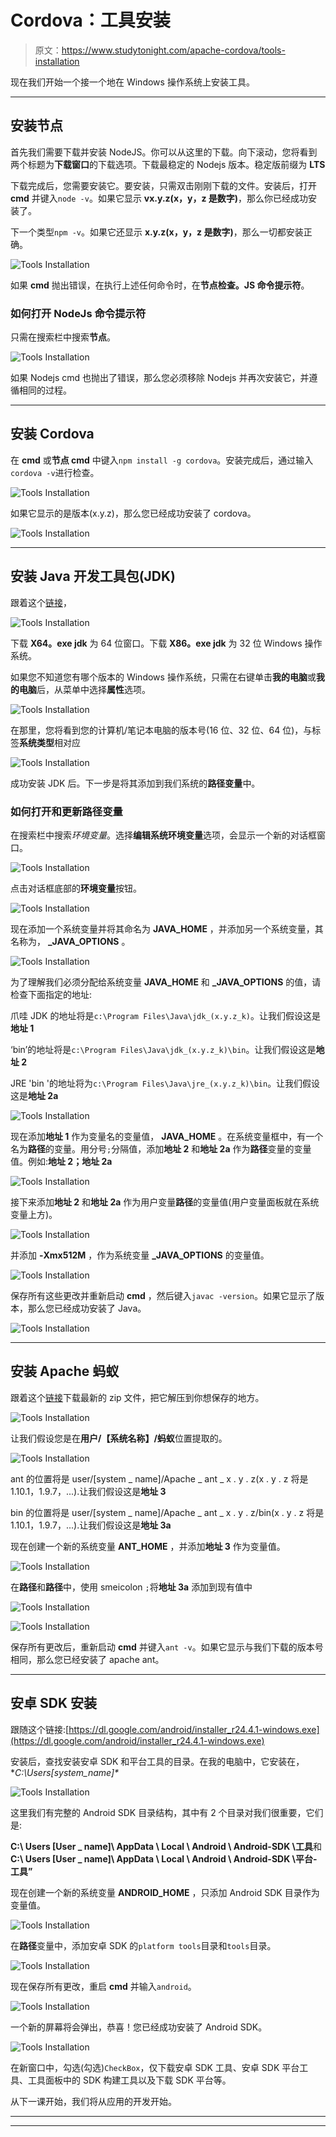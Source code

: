 # Cordova：工具安装

> 原文：<https://www.studytonight.com/apache-cordova/tools-installation>

现在我们开始一个接一个地在 Windows 操作系统上安装工具。

* * *

## 安装节点

首先我们需要下载并安装 NodeJS。你可以从这里的下载。向下滚动，您将看到两个标题为**下载窗口**的下载选项。下载最稳定的 Nodejs 版本。稳定版前缀为 **LTS**

下载完成后，您需要安装它。要安装，只需双击刚刚下载的文件。安装后，打开 **cmd** 并键入`node -v`。如果它显示 **vx.y.z(x，y，z 是数字)**，那么你已经成功安装了。

下一个类型`npm -v`。如果它还显示 **x.y.z(x，y，z 是数字)**，那么一切都安装正确。

![Tools Installation](img/91168b9f7df1f2b5b0c1612bfea76882.png)

如果 **cmd** 抛出错误，在执行上述任何命令时，在**节点检查。JS 命令提示符**。

### 如何打开 NodeJs 命令提示符

只需在搜索栏中搜索**节点**。

![Tools Installation](img/dea4d5cbf9c67eeec8cc4913005a7190.png)

如果 Nodejs cmd 也抛出了错误，那么您必须移除 Nodejs 并再次安装它，并遵循相同的过程。

* * *

## 安装 Cordova

在 **cmd** 或**节点 cmd** 中键入`npm install -g cordova`。安装完成后，通过输入`cordova -v`进行检查。

![Tools Installation](img/bfbe1b384628b844598f08398e2a7e84.png)

如果它显示的是版本(x.y.z)，那么您已经成功安装了 cordova。

![Tools Installation](img/44b5c2a0411222ef3b8edabd716a3cc5.png)

* * *

## 安装 Java 开发工具包(JDK)

跟着这个[链接](http://www.oracle.com/technetwork/java/javase/downloads/jdk8-downloads-2133151.html)，

![Tools Installation](img/ee4961cd9373fe9981e36cbd47241d03.png)

下载 **X64。exe jdk** 为 64 位窗口。下载 **X86。exe jdk** 为 32 位 Windows 操作系统。

如果您不知道您有哪个版本的 Windows 操作系统，只需在右键单击**我的电脑**或**我的电脑**后，从菜单中选择**属性**选项。

![Tools Installation](img/fa6dca0c783e3c8e7b2664c1603dc68d.png)

在那里，您将看到您的计算机/笔记本电脑的版本号(16 位、32 位、64 位)，与标签**系统类型**相对应

![Tools Installation](img/6b3ede17430d21cd6d0698e775472d75.png)

成功安装 JDK 后。下一步是将其添加到我们系统的**路径变量**中。

### 如何打开和更新路径变量

在搜索栏中搜索*环境变量*。选择**编辑系统环境变量**选项，会显示一个新的对话框窗口。

![Tools Installation](img/951b33a75a4bb05c982521e63a772f6a.png)

点击对话框底部的**环境变量**按钮。

![Tools Installation](img/cb0602eb1f919d08fdddf1fb6fe846e2.png)

现在添加一个系统变量并将其命名为 **JAVA_HOME** ，并添加另一个系统变量，其名称为， **_JAVA_OPTIONS** 。

![Tools Installation](img/5d124b8cbb9acdac3cd025a08886ac90.png)

为了理解我们必须分配给系统变量 **JAVA_HOME** 和 **_JAVA_OPTIONS** 的值，请检查下面指定的地址:

爪哇 JDK 的地址将是`c:\Program Files\Java\jdk_(x.y.z_k)`。让我们假设这是**地址 1**

‘bin’的地址将是`c:\Program Files\Java\jdk_(x.y.z_k)\bin`。让我们假设这是**地址 2**

JRE 'bin '的地址将为`c:\Program Files\Java\jre_(x.y.z_k)\bin`。让我们假设这是**地址 2a**

![Tools Installation](img/71b1f497b5f41c842fb215cda5ad5d77.png)

现在添加**地址 1** 作为变量名的变量值， **JAVA_HOME** 。在系统变量框中，有一个名为**路径**的变量。用分号`;`分隔值，添加**地址 2** 和**地址 2a** 作为**路径**变量的变量值。例如:**地址 2；地址 2a**

![Tools Installation](img/0f064b89141257587bedc85d672435d7.png)

接下来添加**地址 2** 和**地址 2a** 作为用户变量**路径**的变量值(用户变量面板就在系统变量上方)。

![Tools Installation](img/6555f462217a035df42c4fe9b32fb00a.png)

并添加 **-Xmx512M** ，作为系统变量 **_JAVA_OPTIONS** 的变量值。

![Tools Installation](img/2d6c7de3d403fffa81522102a4c511fc.png)

保存所有这些更改并重新启动 **cmd** ，然后键入`javac -version`。如果它显示了版本，那么您已经成功安装了 Java。

![Tools Installation](img/6bad0c733a4b85117bb8c5d1c1896fae.png)

* * *

## 安装 Apache 蚂蚁

跟着这个[链接](https://ant.apache.org/bindownload.cgi)下载最新的 zip 文件，把它解压到你想保存的地方。

![Tools Installation](img/7737f89e090187a381dbca7cdca6067b.png)

让我们假设您是在**用户/【系统名称】/蚂蚁**位置提取的。

![Tools Installation](img/64f3f9d2103afb847b192affdba148c9.png)

ant 的位置将是 user/[system _ name]/Apache _ ant _ x . y . z(x . y . z 将是 1.10.1，1.9.7，...).让我们假设这是**地址 3**

bin 的位置将是 user/[system _ name]/Apache _ ant _ x . y . z/bin(x . y . z 将是 1.10.1，1.9.7，...).让我们假设这是**地址 3a**

现在创建一个新的系统变量 **ANT_HOME** ，并添加**地址 3** 作为变量值。

![Tools Installation](img/eedd0ca4964540a3d87206a37deef0ae.png)

在**路径**和**路径**中，使用 smeicolon `;`将**地址 3a** 添加到现有值中

![Tools Installation](img/c272ad71ad10a8210746f0aca61739da.png)

![Tools Installation](img/c07834027ea38037da0a9aa1a045e804.png)

保存所有更改后，重新启动 **cmd** 并键入`ant -v`。如果它显示与我们下载的版本号相同，那么您已经安装了 apache ant。

* * *

## 安卓 SDK 安装

跟随这个链接:[https://dl.google.com/android/installer_r24.4.1-windows.exe](https://dl.google.com/android/installer_r24.4.1-windows.exe)

安装后，查找安装安卓 SDK 和平台工具的目录。在我的电脑中，它安装在， **C:\Users\[system_name]\**

![Tools Installation](img/8503260cb4251fc8823171ba0bf79249.png)

这里我们有完整的 Android SDK 目录结构，其中有 2 个目录对我们很重要，它们是:

**C:\ Users \[User _ name]\ AppData \ Local \ Android \ Android-SDK \工具**和**C:\ Users \[User _ name]\ AppData \ Local \ Android \ Android-SDK \平台-工具”**

现在创建一个新的系统变量 **ANDROID_HOME** ，只添加 Android SDK 目录作为变量值。

![Tools Installation](img/6a55d866e8f416e214d346a2c7ac2e55.png)

在**路径**变量中，添加安卓 SDK 的`platform tools`目录和`tools`目录。

![Tools Installation](img/bdc3c9fd645f88764fe987967770e1ab.png)

现在保存所有更改，重启 **cmd** 并输入`android`。

![Tools Installation](img/b7b745796105b361d2a9c8dab9586eb2.png)

一个新的屏幕将会弹出，恭喜！您已经成功安装了 Android SDK。

![Tools Installation](img/d15cc3b1ad0536802103fbe64e6de8cc.png)

在新窗口中，勾选(勾选)`CheckBox`，仅下载安卓 SDK 工具、安卓 SDK 平台工具、工具面板中的 SDK 构建工具以及下载 SDK 平台等。

从下一课开始，我们将从应用的开发开始。

* * *

* * *